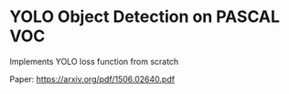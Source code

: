# YOLO Object Detection on PASCAL VOC

Implements YOLO loss function from scratch

Paper: https://arxiv.org/pdf/1506.02640.pdf
